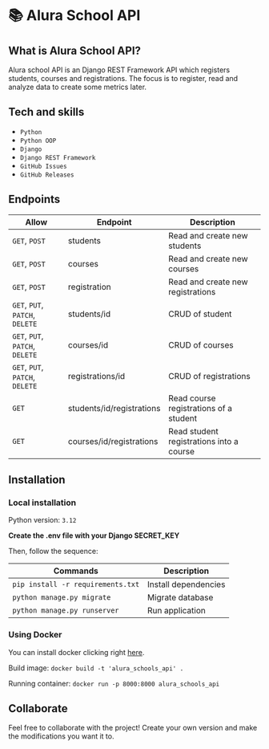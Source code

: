 # 📚 Alura School API
## What is Alura School API?
Alura school API is an Django REST Framework API which registers students, courses and registrations. The focus is to register, read and analyze data to create some metrics later.

## Tech and skills
- `Python`
- `Python OOP`
- `Django`
- `Django REST Framework`
- `GitHub Issues`
- `GitHub Releases`

## Endpoints
| Allow | Endpoint | Description |
|---|---|---|
| `GET`, `POST` | students | Read and create new students |
| `GET`, `POST` | courses | Read and create new courses |
| `GET`, `POST` | registration | Read and create new registrations |
| `GET`, `PUT`, `PATCH`, `DELETE` | students/id | CRUD of student |
| `GET`, `PUT`, `PATCH`, `DELETE` | courses/id | CRUD of courses |
| `GET`, `PUT`, `PATCH`, `DELETE` | registrations/id | CRUD of registrations |
| `GET` | students/id/registrations | Read course registrations of a student |
| `GET` | courses/id/registrations | Read student registrations into a course |

## Installation
### Local installation
Python version: `3.12`

**Create the .env file with your Django SECRET_KEY**

Then, follow the sequence:

| Commands | Description |
|---|---|
| `pip install -r requirements.txt` | Install dependencies |
| `python manage.py migrate` | Migrate database |
| `python manage.py runserver` | Run application |

### Using Docker
You can install docker clicking right <a href="https://docs.docker.com/engine/install/" target="_blank">here</a>.

Build image: `docker build -t 'alura_schools_api' .`

Running container: `docker run -p 8000:8000 alura_schools_api`

## Collaborate
Feel free to collaborate with the project! Create your own version and make the modifications you want it to.
